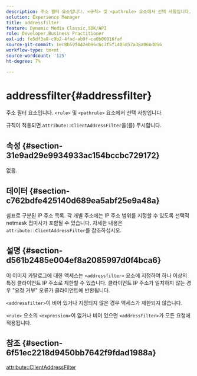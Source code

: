 ```yaml
---
description: 주소 필터 요소입니다. <규칙> 및 <pathrule> 요소에서 선택 사항입니다.
solution: Experience Manager
title: addressfilter
feature: Dynamic Media Classic,SDK/API
role: Developer,Business Practitioner
exl-id: fe5df3a8-c9b2-4fad-ab9f-ca0b06016faf
source-git-commit: 1ec8b59f442eb96c6c3f5f1405d57a38a86bd056
workflow-type: tm+mt
source-wordcount: '125'
ht-degree: 7%

---
```


# addressfilter{#addressfilter}

주소 필터 요소입니다. `<rule>` 및 `<pathrule>` 요소에서 선택 사항입니다.

규칙이 적용되면 `attribute::ClientAddressFilter`을(를) 무시합니다.

## 속성 {#section-31e9ad29e9934933ac154bccbc729172}

없음.

## 데이터 {#section-c762bdfe425140d689ea5abf25e9a48a}

쉼표로 구분된 IP 주소 목록. 각 개별 주소에는 IP 주소 범위를 지정할 수 있도록 선택적 netmask 접미사가 포함될 수 있습니다. 자세한 내용은 `attribute::ClientAddressFilter`를 참조하십시오.

## 설명 {#section-d561b2485e004ef8a2085997d0f4bca6}

이 이미지 카탈로그에 대한 액세스는 `<addressfilter>` 요소에 지정하여 하나 이상의 특정 클라이언트 IP 주소로 제한할 수 있습니다. 클라이언트 IP 주소가 일치하지 않는 경우 &quot;요청 거부&quot; 오류가 클라이언트에 반환됩니다.

`<addressfilter>`이 비어 있거나 지정되지 않은 경우 액세스가 제한되지 않습니다.

`<rule>` 요소의 `<expression>`이 없거나 비어 있으면 `<addressfilter>`가 모든 요청에 적용됩니다.

## 참조 {#section-6f51ec2218d9450bb7642f9fdad1988a}

[attribute::ClientAddressFilter](../../../../../is-api/image-catalog/image-serving-api-ref/c-image-catalog-reference/c-attributes-reference/r-clientaddressfilter.md#reference-7000c1f77b134462a1f06b733f29ba68)
